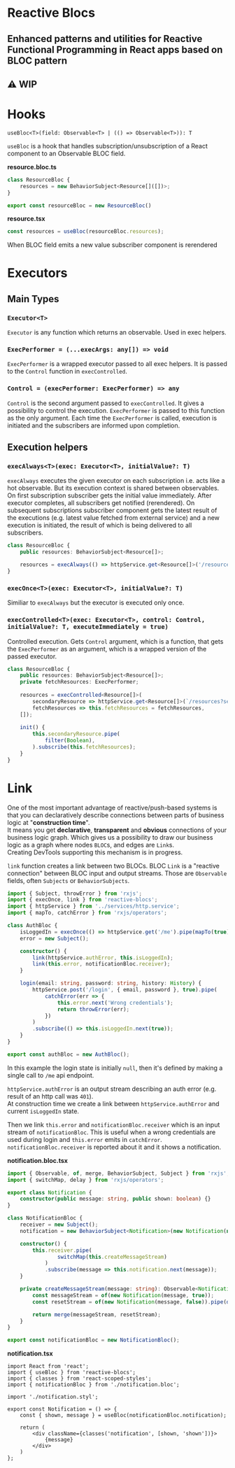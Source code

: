 # Reactive Blocs 
## Enhanced patterns and utilities for Reactive Functional Programming in React apps based on BLOC pattern

## ⚠ WIP

# Hooks
`useBloc<T>(field: Observable<T> | (() => Observable<T>)): T`

`useBloc` is a hook that handles subscription/unsubscription of a React component to an Observable BLOC field.

**resource.bloc.ts**
```ts
class ResourceBloc {
    resources = new BehaviorSubject<Resource[]([])>;
}

export const resourceBloc = new ResourceBloc()
```

**resource.tsx**
```ts
const resources = useBloc(resourceBloc.resources);
```

When BLOC field emits a new value subscriber component is rerendered

# Executors

## Main Types
### `Executor<T>`
`Executor` is any function which returns an observable.
Used in exec helpers.

### `ExecPerformer = (...execArgs: any[]) => void`
`ExecPerformer` is a wrapped executor passed to all exec helpers. It is passed to the `Control` function in `execControlled`.


### `Control = (execPerformer: ExecPerformer) => any`
`Control` is the second argument passed to `execControlled`. It gives a possibility to control the execution. `ExecPerformer` is passed to this function as the only argument.
Each time the `ExecPerformer` is called, execution is initiated and the subscribers are informed upon completion.

## Execution helpers
### `execAlways<T>(exec: Executor<T>, initialValue?: T)`
`execAlways` executes the given executor on each subscription i.e. acts like a hot observable. But its execution context is shared between observables.  
On first subscription subscriber gets the initial value immediately.
After executor completes, all subscribers get notified (rerendered).
On subsequent subscriptions subscriber component gets the latest result of the executions (e.g. latest value fetched from external service) and a new execution is initiated, the result of which is being delivered to all subscribers.

```ts
class ResourceBloc {
    public resources: BehaviorSubject<Resource[]>;

    resources = execAlways(() => httpService.get<Resource[]>('/resources'), []);
}
```

### `execOnce<T>(exec: Executor<T>, initialValue?: T)`
Similiar to `execAlways` but the executor is executed only once.

### `execControlled<T>(exec: Executor<T>, control: Control, initialValue?: T, executeImmediately = true)`
Controlled execution. Gets `Control` argument, which is a function, that gets the `ExecPerformer` as an argument, which is a wrapped version of the passed executor.

```ts
class ResourceBloc {
    public resources: BehaviorSubject<Resource[]>;
    private fetchResources: ExecPerformer;
    
    resources = execControlled<Resource[]>(
        secondaryResource => httpService.get<Resource[]>(`/resources?secondaryResource=${secondaryResource}`),
        fetchResources => this.fetchResources = fetchResources,
    []);
    
    init() {
        this.secondaryResource.pipe(
            filter(Boolean),
        ).subscribe(this.fetchResources);
    }
}
```

# Link

One of the most important advantage of reactive/push-based systems is that you can declaratively describe connections between parts of business logic at "**construction time**".  
It means you get **declarative**, **transparent** and **obvious** connections of your business logic graph. Which gives us a possibility to draw our business logic as a graph where nodes `BLOC`s, and edges are `Link`s.  
Creating DevTools supporting this mechanism is in progress.

`link` function creates a link between two BLOCs. BLOC `Link` is a "reactive connection" between BLOC input and output streams. 
Those are `Observable` fields, often `Subjects` or `BehaviorSubjects`.

```ts
import { Subject, throwError } from 'rxjs';
import { execOnce, link } from 'reactive-blocs';
import { httpService } from '../services/http.service';
import { mapTo, catchError } from 'rxjs/operators';

class AuthBloc {
    isLoggedIn = execOnce(() => httpService.get('/me').pipe(mapTo(true)), null);
    error = new Subject();

    constructor() {
        link(httpService.authError, this.isLoggedIn);
        link(this.error, notificationBloc.receiver);
    }

    login(email: string, password: string, history: History) {
        httpService.post('/login', { email, password }, true).pipe(
            catchError(err => {
                this.error.next('Wrong credentials');
                return throwError(err);
            })
        )
        .subscribe(() => this.isLoggedIn.next(true));
    }
}

export const authBloc = new AuthBloc();
```

In this example the login state is initially `null`, then it's defined by making a single call to `/me` api endpoint.  

`httpService.authError` is an output stream describing an auth error (e.g. result of an http call was `401`).  
At construction time we create a link between `httpService.authError` and current `isLoggedIn` state.  

Then we link `this.error` and `notificationBloc.receiver` which is an input stream of `notificationBloc`. This is useful when a wrong credentials are used during login and `this.error` emits in `catchError`.  `notificationBloc.receiver` is reported about it and it shows a notification.  


**notification.bloc.tsx**
```ts
import { Observable, of, merge, BehaviorSubject, Subject } from 'rxjs';
import { switchMap, delay } from 'rxjs/operators';

export class Notification {
    constructor(public message: string, public shown: boolean) {}
}

class NotificationBloc {
    receiver = new Subject();
    notification = new BehaviorSubject<Notification>(new Notification(null, false));

    constructor() {
        this.receiver.pipe(
                switchMap(this.createMessageStream)
            )
            .subscribe(message => this.notification.next(message));
    }

    private createMessageStream(message: string): Observable<Notification> {
        const messageStream = of(new Notification(message, true));
        const resetStream = of(new Notification(message, false)).pipe(delay(2000));

        return merge(messageStream, resetStream);
    }
}

export const notificationBloc = new NotificationBloc();
```

**notification.tsx**
```tsx
import React from 'react';
import { useBloc } from 'reactive-blocs';
import { classes } from 'react-scoped-styles';
import { notificationBloc } from './notification.bloc';

import './notification.styl';

export const Notification = () => {
    const { shown, message } = useBloc(notificationBloc.notification);

    return (
        <div className={classes('notification', [shown, 'shown'])}>
            {message}
        </div>
    )
};
```